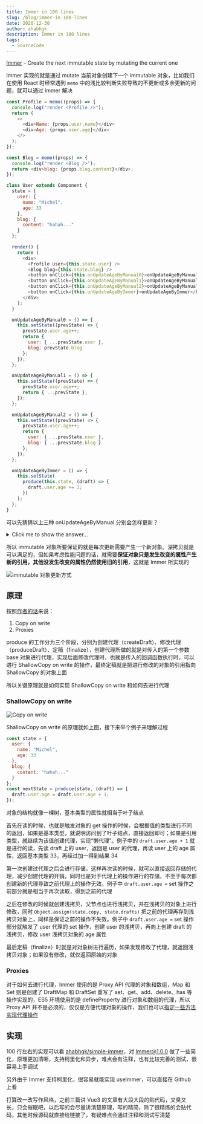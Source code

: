 ```yaml
---
title: Immer in 100 lines
slug: /blog/immer-in-100-lines
date: 2020-12-30
author: ahabhgk
description: Immer in 100 lines
tags:
  - SourceCode
---
```


<!-- markdownlint-disable no-inline-html -->

[Immer](https://github.com/immerjs/immer) - Create the next immutable state by mutating the current one

Immer 实现的就是通过 mutate 当前对象创建下一个 immutable 对象，比如我们在使用 React 时经常遇到 `memo` 中的浅比较判断失败导致的不更新或多余更新的问题，就可以通过 immer 解决

```js
const Profile = memo((props) => {
  console.log("render <Profile />");
  return (
    <>
      <div>Name: {props.user.name}</div>
      <div>Age: {props.user.age}</div>
    </>
  );
});

const Blog = memo((props) => {
  console.log("render <Blog />");
  return <div>blog: {props.blog.content}</div>;
});

class User extends Component {
  state = {
    user: {
      name: "Michel",
      age: 33
    },
    blog: {
      content: "hahah..."
    }
  };

  render() {
    return (
      <div>
        <Profile user={this.state.user} />
        <Blog blog={this.state.blog} />
        <button onClick={this.onUpdateAgeByManual0}>onUpdateAgeByManual0</button>
        <button onClick={this.onUpdateAgeByManual1}>onUpdateAgeByManual1</button>
        <button onClick={this.onUpdateAgeByManual2}>onUpdateAgeByManual2</button>
        <button onClick={this.onUpdateAgeByImmer}>onUpdateAgeByImmer</button>
      </div>
    );
  }

  onUpdateAgeByManual0 = () => {
    this.setState((prevState) => {
      prevState.user.age++;
      return {
        user: { ...prevState.user },
        blog: prevState.blog
      };
    });
  };

  onUpdateAgeByManual1 = () => {
    this.setState((prevState) => {
      prevState.user.age++;
      return { ...prevState };
    });
  };

  onUpdateAgeByManual2 = () => {
    this.setState((prevState) => {
      prevState.user.age++;
      return {
        user: { ...prevState.user },
        blog: { ...prevState.blog }
      };
    });
  };

  onUpdateAgeByImmer = () => {
    this.setState(
      produce(this.state, (draft) => {
        draft.user.age += 1;
      })
    );
  };
}
```

可以先猜猜以上三种 onUpdateAgeByManual 分别会怎样更新？

<details>
<summary>Click me to show the answer...</summary>

- onUpdateAgeByManual0：理想的更新状态，只会更新 Profile 组件
- onUpdateAgeByManual1：不会有组件更新，user 对象的引用没变，memo 浅比较后不会触发更新
- onUpdateAgeByManual2：造成多余的组件更新，blog 对象的引用改变，memo 浅比较后会触发 Blog 组件更新
- onUpdateAgeByImmer：同 onUpdateAgeByManual0

</details>

所以 immutable 对象所要保证的就是每次更新需要产生一个新对象。深拷贝就是可以满足的，但如果考虑性能问题的话，就需要**保证对象只是发生改变的属性产生新的引用，其他没发生改变的属性仍然使用旧的引用**，这就是 Immer 所实现的

![immutable 对象更新方式](./images/immutable.png)

## 原理

按照[作者的话](https://medium.com/hackernoon/introducing-immer-immutability-the-easy-way-9d73d8f71cb3)来说：

1. Copy on write
2. Proxies

produce 的工作分为三个阶段，分别为创建代理（createDraft）、修改代理（produceDraft）、定稿（finalize），创建代理所做的就是对传入的第一个参数 base 对象进行代理，实现后面修改代理时，也就是传入的回调函数执行时，可以进行 ShallowCopy on write 的操作，最终定稿就是把进行修改的对象的引用指向 ShallowCopy 的对象上面

所以关键原理就是如何实现 ShallowCopy on write 和如何去进行代理

### ShallowCopy on write

![Copy on write](./images/copy-on-write.png)

ShallowCopy on write 的原理就如上图，接下来举个例子来理解过程

```js
const state = {
  user: {
    name: "Michel",
    age: 33
  },
  blog: {
    content: "hahah..."
  }
};
const nextState = produce(state, (draft) => {
  draft.user.age = draft.user.age + 1;
});
```

对象的结构就像一棵树，基本类型的属性就相当于叶子结点

首先在读的时候，也就是触发对象的 get 操作的时候，会根据值的类型进行不同的返回，如果是基本类型，就说明访问到了叶子结点，直接返回即可；如果是引用类型，就继续为该值创建代理，实现“懒代理”。例子中的 `draft.user.age + 1` 就是进行的读，先读 draft 上的 user，返回是 user 的代理，再读 user 上的 age 属性，返回基本类型 33，再经过加一得到结果 34

第一次创建过代理之后会进行存储，这样再次读的时候，就可以直接返回存储的代理，减少创建代理的开销，同时也是对于代理上的操作进行的存储，不至于每次都创建新的代理导致之前代理上的操作无效。例子中 `draft.user.age =` set 操作之前部分就是相当于再次读取，得到之前的代理

之后在修改的时候就创建浅拷贝，父节点也进行浅拷贝，并在浅拷贝的对象上进行修改，同时 `Object.assign(state.copy, state.drafts)` 把之前的代理再存到浅拷贝对象上，同样是保证之前的操作不失效。例子中 `draft.user.age =` set 操作部分就触发了 user 代理的 set 操作，创建 user 的浅拷贝，再向上创建 draft 的浅拷贝，修改 user 浅拷贝对象的 age 属性

最后定稿（finalize）时就是对对象树进行遍历，如果发现修改了代理，就返回浅拷贝对象；如果没有修改，就仅返回原始的对象

### Proxies

对于如何去进行代理，Immer 使用的是 Proxy API 代理的对象和数组，Map 和 Set 则是创建了 DraftMap 和 DraftSet 重写了 set、get、add、delete、has 等操作实现的，ES5 环境使用的是 defineProperty 进行对象和数组的代理，所以 Proxy API 并不是必须的，仅仅是方便代理对象的操作，我们也可以[指定一些方法实现代理操作](https://juejin.cn/post/6878584121510232071#heading-4)

## 实现

100 行左右的实现可以看 [ahabhgk/simple-immer](https://github.com/ahabhgk/simple-immer)，对 Immer@1.0.0 做了一些简化，原理更加清晰，支持柯里化和异步，难点会有注释，也有比较完善的测试，很容易上手调试

另外由于 Immer 支持柯里化，很容易就能实现 useImmer，可以直接在 Github 上看

打算改一改写作风格，之前三篇讲 Vue3 的文章有大段大段的贴代码，又臭又长，只会催眠吧，以后写的会尽量讲清楚原理，写的精简，除了很精炼的会贴代码，其他时候源码就直接给链接了，有疑难点会通过注释和测试写清楚
